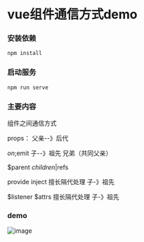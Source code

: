 # vue组件通信方式demo

### 安装依赖
```
npm install
```
### 启动服务
```
npm run serve
```

### 主要内容
组件之间通信方式

props： 父亲--》后代

$on;$emit 子--》祖先 兄弟（共同父亲）

$parent $children|$refs

provide inject  擅长隔代处理  子-》祖先

$listener  $attrs 擅长隔代处理 子-》祖先

### demo
![image](http://github.com/satomiyoyi/vue-component-communication-demo/vue-communication-demo.png)